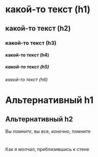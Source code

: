 # какой-то текст (h1)

## какой-то текст (h2)

### какой-то текст (h3)

#### какой-то текст (h4)

##### какой-то текст (h5)

###### какой-то текст (h6)


Альтернативный h1
=

Альтернативный h2
-

Вы *помните*, вы все, _конечно_, помните
 
 #
 
Как я молчал, приблизившись к стене
